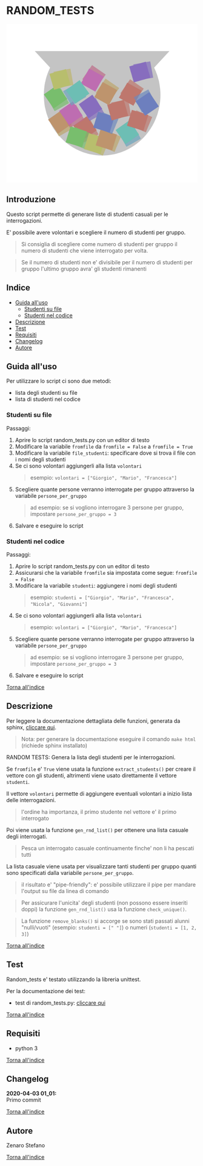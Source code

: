 # RANDOM_TESTS

![](docs_src/icon.svg)

## Introduzione
Questo script permette di generare liste di studenti 
casuali per le interrogazioni.

E' possibile avere volontari e scegliere il numero
di studenti per gruppo.
> Si consiglia di scegliere come numero di studenti per gruppo
> il numero di studenti che viene interrogato per volta.

> Se il numero di studenti non e' divisibile per il numero
> di studenti per gruppo l'ultimo gruppo avra'
> gli studenti rimanenti

## Indice
* [Guida all'uso](#guida-alluso)
    * [Studenti su file](#studenti-su-file)
    * [Studenti nel codice](#studenti-nel-codice)
* [Descrizione](#descrizione)
* [Test](#test)
* [Requisiti](#requisiti)
* [Changelog](#changelog)
* [Autore](#autore)

## Guida all'uso
Per utilizzare lo script ci sono due metodi:
* lista degli studenti su file
* lista di studenti nel codice

### Studenti su file
Passaggi:
1. Aprire lo script random_tests.py con un editor di testo
2. Modificare la variabile ```fromfile``` da ```fromfile = False``` a ```fromfile = True```
3. Modificare la variabile ```file_studenti```: specificare dove si trova il file con i nomi degli studenti
4. Se ci sono volontari aggiungerli alla lista ```volontari```
    > esempio: ```volontari = ["Giorgio", "Mario", "Francesca"]```
5. Scegliere quante persone verranno interrogate per gruppo attraverso la variabile ```persone_per_gruppo```
    > ad esempio: se si vogliono interrogare 3 persone per gruppo, impostare ```persone_per_gruppo = 3```
6. Salvare e eseguire lo script

### Studenti nel codice
Passaggi:
1. Aprire lo script random_tests.py con un editor di testo
2. Assicurarsi che la variabile ```fromfile``` sia impostata come segue: ```fromfile = False```
3. Modificare la variabile ```studenti```: aggiungere i nomi degli studenti
    > esempio: ```studenti = ["Giorgio", "Mario", "Francesca", "Nicola", "Giovanni"]```
4. Se ci sono volontari aggiungerli alla lista ```volontari```
    > esempio: ```volontari = ["Giorgio", "Mario", "Francesca"]```
5. Scegliere quante persone verranno interrogate per gruppo attraverso la variabile ```persone_per_gruppo```
    > ad esempio: se si vogliono interrogare 3 persone per gruppo, impostare ```persone_per_gruppo = 3```
6. Salvare e eseguire lo script

[Torna all'indice](#indice)

## Descrizione
Per leggere la documentazione dettagliata delle funzioni,
generata da sphinx, [cliccare qui](https://mario33881.github.io/random_tests/html/random_tests/random_tests.html).
> Nota: per generare la documentazione eseguire il comando ```make html``` (richiede sphinx installato)

RANDOM TESTS: Genera la lista degli studenti per le interrogazioni.

Se ```fromfile``` e' ```True``` viene usata la funzione
```extract_students()``` per creare il vettore con gli studenti,
altrimenti viene usato direttamente il vettore ```studenti```.

Il vettore ```volontari``` permette di aggiungere eventuali
volontari a inizio lista delle interrogazioni.

> l'ordine ha importanza, il primo studente nel vettore
> e' il primo interrogato

Poi viene usata la funzione ```gen_rnd_list()``` per ottenere
una lista casuale degli interrogati.

> Pesca un interrogato casuale continuamente finche' non li ha
> pescati tutti

La lista casuale viene usata per visualizzare
tanti studenti per gruppo quanti sono specificati
dalla variabile ```persone_per_gruppo```.

> il risultato e' "pipe-friendly": e' possibile
> utilizzare il pipe per mandare l'output su file da linea di comando

> Per assicurare l'unicita' degli studenti (non possono essere inseriti doppi)
> la funzione ```gen_rnd_list()``` usa la funzione ```check_unique()```.

> La funzione ```remove_blanks()``` si accorge se sono stati passati
> alunni "nulli/vuoti" (esempio: ```studenti = [" "]```) o numeri (```studenti = [1, 2, 3]```)

[Torna all'indice](#indice)

## Test
Random_tests e' testato utilizzando la libreria unittest.

Per la documentazione dei test:
* test di random_tests.py: [cliccare qui](https://mario33881.github.io/random_tests/html/test_random_tests/test_random_tests.html)

[Torna all'indice](#indice)

## Requisiti
* python 3

[Torna all'indice](#indice)

## Changelog

**2020-04-03 01_01:** <br>
Primo commit

[Torna all'indice](#indice)

## Autore
Zenaro Stefano

[Torna all'indice](#indice)